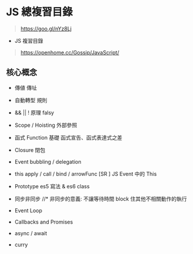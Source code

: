 # JS 總複習目錄
> https://goo.gl/nYz8Lj
* JS 複習目錄
> https://openhome.cc/Gossip/JavaScript/

## 核心概念
* 傳値 傳址
* 自動轉型 規則
* && || ! 原理
falsy

* Scope / Hoisting
外部參照
* 函式 Function 基礎
函式宣告、函式表達式之差

* Closure 閉包

* Event bubbling / delegation

* this
apply / call / bind / arrowFunc
[SR ] JS Event 中的 This

* Prototype
es5 寫法 & es6 class

* 同步非同步
//* 非同步的意義: 不讓等待時間 block 住其他不相關動作的執行
* Event Loop
* Callbacks and Promises
* async / await

* curry